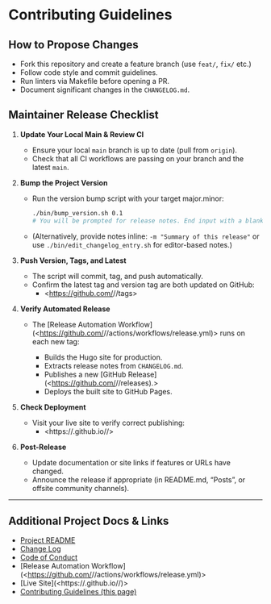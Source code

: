                        
# Contributing Guidelines

## How to Propose Changes

- Fork this repository and create a feature branch (use `feat/`, `fix/` etc.)
- Follow code style and commit guidelines.
- Run linters via Makefile before opening a PR.
- Document significant changes in the `CHANGELOG.md`.

## Maintainer Release Checklist

1. **Update Your Local Main & Review CI**

   - Ensure your local `main` branch is up to date (pull from `origin`).
   - Check that all CI workflows are passing on your branch and the latest `main`.

2. **Bump the Project Version**

   - Run the version bump script with your target major.minor:
     ```sh
     ./bin/bump_version.sh 0.1
     # You will be prompted for release notes. End input with a blank line.
     ```
   - (Alternatively, provide notes inline: `-m "Summary of this release"` or use `./bin/edit_changelog_entry.sh` for editor-based notes.)

3. **Push Version, Tags, and Latest**

   - The script will commit, tag, and push automatically.
   - Confirm the latest tag and version tag are both updated on GitHub:
     - <https://github.com/<USERNAME>/<REPOSITORY>/tags>

4. **Verify Automated Release**

   - The [Release Automation Workflow](<https://github.com/<USERNAME>/<REPOSITORY>/actions/workflows/release.yml)> runs on each new tag:
     - Builds the Hugo site for production.
     - Extracts release notes from `CHANGELOG.md`.
     - Publishes a new [GitHub Release](<https://github.com/<USERNAME>/<REPOSITORY>/releases).>
     - Deploys the built site to GitHub Pages.

5. **Check Deployment**

   - Visit your live site to verify correct publishing:
     - <https://<USERNAME>.github.io/<REPOSITORY>/>

6. **Post-Release**
   - Update documentation or site links if features or URLs have changed.
   - Announce the release if appropriate (in README.md, “Posts”, or offsite community channels).

---

## Additional Project Docs & Links

- [Project README](./README.md)
- [Change Log](./CHANGELOG.md)
- [Code of Conduct](./CODE_OF_CONDUCT.md)
- [Release Automation Workflow](<https://github.com/<USERNAME>/<REPOSITORY>/actions/workflows/release.yml)>
- [Live Site](<https://<USERNAME>.github.io/<REPOSITORY>/)>
- [Contributing Guidelines (this page)](./CONTRIBUTING.md)
